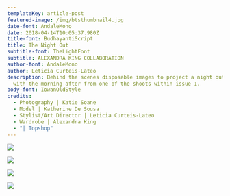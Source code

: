 ```yaml
---
templateKey: article-post
featured-image: /img/btsthumbnail4.jpg
date-font: AndaleMono
date: 2018-04-14T10:05:37.980Z
title-font: BudhayantiScript
title: The Night Out
subtitle-font: TheLightFont
subtitle: ALEXANDRA KING COLLABORATION
author-font: AndaleMono
author: Leticia Curteis-Lateo
description: Behind the scenes disposable images to project a night out along
  with the morning after from one of the shoots within issue 1.
body-font: IowanOldStyle
credits:
  - Photography | Katie Soane
  - Model | Katherine De Sousa
  - Stylist/Art Director | Leticia Curteis-Lateo
  - Wardrobe | Alexandra King
  - "| Topshop"
---
```

![](/img/tno1.jpg)

![](/img/tno2.jpg)

![](/img/tno3.jpg)

![](/img/tno4.jpg)